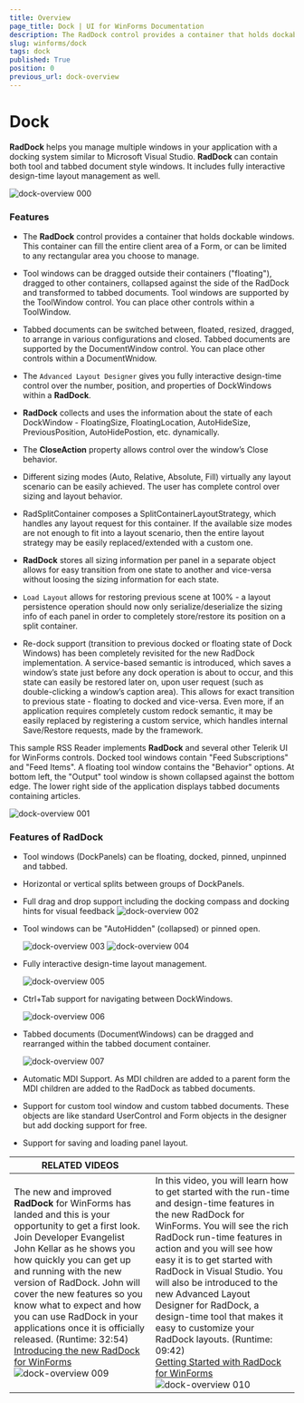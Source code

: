 ```yaml
---
title: Overview
page_title: Dock | UI for WinForms Documentation
description: The RadDock control provides a container that holds dockable windows. This container can fill the entire client area of a Windows Form, or can be limited to any rectangular area you choose to manage.
slug: winforms/dock
tags: dock
published: True
position: 0
previous_url: dock-overview
---
```


# Dock

__RadDock__ helps you manage multiple windows in your application with a docking system similar to Microsoft Visual Studio. __RadDock__ can contain both tool and tabbed document style windows. It includes fully interactive design-time layout management as well.
        
![dock-overview 000](images/dock-overview000.png)

### Features

* The __RadDock__ control provides a container that holds dockable windows. This container can fill the entire client area of a Form, or can be limited to any rectangular area you choose to manage.
            

* Tool windows can be dragged outside their containers ("floating"), dragged to other containers, collapsed against the side of the RadDock and transformed to tabbed documents. Tool windows are supported by the ToolWindow control. You can place other controls within a ToolWindow.

* Tabbed documents can be switched between, floated, resized, dragged, to arrange in various configurations and closed. Tabbed documents are supported by the DocumentWindow control. You can place other controls within a DocumentWnidow.
            
* The `Advanced Layout Designer` gives you fully interactive design-time control over the number, position, and properties of DockWindows within a __RadDock__.

* __RadDock__ collects and uses the information about the state of each DockWindow - FloatingSize, FloatingLocation, AutoHideSize, PreviousPosition, AutoHidePostion, etc. dynamically.

* The __CloseAction__ property allows control over the window’s Close behavior.

* Different sizing modes (Auto, Relative, Absolute, Fill) virtually any layout scenario can be easily achieved. The user has complete control over sizing and layout behavior.

* RadSplitContainer composes a SplitContainerLayoutStrategy, which handles any layout request for this container. If the available size modes are not enough to fit into a layout scenario, then the entire layout strategy may be easily replaced/extended with a custom one.

* __RadDock__ stores all sizing information per panel in a separate object allows for easy transition from one state to another and vice-versa without loosing the sizing information for each state.
            

* `Load Layout` allows for restoring previous scene at 100% - a layout persistence operation should now only serialize/deserialize the sizing info of each panel in order to completely store/restore its position on a split container.

* Re-dock support (transition to previous docked or floating state of Dock Windows) has been completely revisited for the new RadDock implementation. A service-based semantic is introduced, which saves a window’s state just before any dock operation is about to occur, and this state can easily be restored later on, upon user request (such as double-clicking a window’s caption area). This allows for exact transition to previous state - floating to docked and vice-versa. Even more, if an application requires completely custom redock semantic, it may be easily replaced by registering a custom service, which handles internal Save/Restore requests, made by the framework.
            

This sample RSS Reader implements __RadDock__ and several other Telerik UI for WinForms controls. Docked tool windows contain "Feed Subscriptions" and "Feed Items". A floating tool window contains the "Behavior" options. At bottom left, the "Output" tool window is shown collapsed against the bottom edge. The lower right side of the application displays tabbed documents containing articles.

![dock-overview 001](images/dock-overview001.png)

### Features of RadDock

* Tool windows (DockPanels) can be floating, docked, pinned, unpinned and tabbed.  

* Horizontal or vertical splits between groups of DockPanels.

* Full drag and drop support including the docking compass and docking hints for visual feedback
    ![dock-overview 002](images/dock-overview002.png)

* Tool windows can be "AutoHidden" (collapsed) or pinned open.  

    ![dock-overview 003](images/dock-overview003.png)
    ![dock-overview 004](images/dock-overview004.png)

* Fully interactive design-time layout management.

    ![dock-overview 005](images/dock-overview005.png)

* Ctrl+Tab support for navigating between DockWindows.
 
     ![dock-overview 006](images/dock-overview006.png)

* Tabbed documents (DocumentWindows) can be dragged and rearranged within the tabbed document container.

    ![dock-overview 007](images/dock-overview007.png)

* Automatic MDI Support. As MDI children are added to a parent form the MDI children are added to the RadDock as tabbed documents.

* Support for custom tool window and custom tabbed documents. These objects are like standard UserControl and Form objects in the designer but add docking support for free. 

* Support for saving and loading panel layout.


| RELATED VIDEOS |  |
| ------ | ------ |
|The new and improved __RadDock__ for WinForms has landed and this is your opportunity to get a first look. Join Developer Evangelist John Kellar as he shows you how quickly you can get up and running with the new version of RadDock. John will cover the new features so you know what to expect and how you can use RadDock in your applications once it is officially released. (Runtime: 32:54)<br>[ Introducing the new RadDock for WinForms ](http://www.telerik.com/videos/winforms/introducing-the-new-raddock-for-winforms)![dock-overview 009](images/dock-overview009.png)|In this video, you will learn how to get started with the run-time and design-time features in the new RadDock for WinForms. You will see the rich RadDock run-time features in action and you will see how easy it is to get started with RadDock in Visual Studio. You will also be introduced to the new Advanced Layout Designer for RadDock, a design-time tool that makes it easy to customize your RadDock layouts. (Runtime: 09:42)<br>[ Getting Started with RadDock for WinForms ](http://www.telerik.com/videos/winforms/getting-started-with-raddock-for-winforms)![dock-overview 010](images/dock-overview010.png)|
